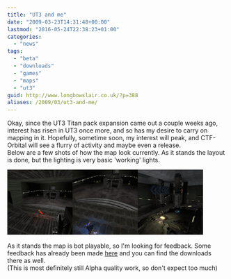```yaml
---
title: "UT3 and me"
date: "2009-03-23T14:31:48+00:00"
lastmod: "2016-05-24T22:38:23+01:00"
categories: 
  - "news"
tags: 
  - "beta"
  - "downloads"
  - "games"
  - "maps"
  - "ut3"
guid: http://www.longbowslair.co.uk/?p=388
aliases: /2009/03/ut3-and-me/
---
```


Okay, since the UT3 Titan pack expansion came out a couple weeks ago, interest has risen in UT3 once more, and so has my desire to carry on mapping in it. Hopefully, sometime soon, my interest will peak, and CTF-Orbital will see a flurry of activity and maybe even a release.  
Below are a few shots of how the map look currently. As it stands the layout is done, but the lighting is very basic 'working' lights.

[![Red Base 01](images/rbase01-150x150.png "Red Base 01")](images/rbase01.png)[![Blue Base 01](images/bbase01-150x150.png "Blue Base 01")](images/bbase01.png)[![center](images/center-150x150.png "center")](images/center.png)

As it stands the map is bot playable, so I'm looking for feedback. Some feedback has already been made [here](http://forums.beyondunreal.com/showthread.php?t=182976) and you can find the downloads there as well.  
(This is most definitely still Alpha quality work, so don't expect too much)
